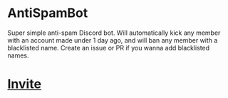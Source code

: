 # AntiSpamBot
Super simple anti-spam Discord bot.
Will automatically kick any member with an account made under 1 day ago, and will ban any member with a blacklisted name. Create an issue or PR if you wanna add blacklisted names.

# [Invite](https://discord.com/api/oauth2/authorize?client_id=852703567495561256&permissions=6&scope=bot)
